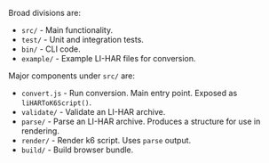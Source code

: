 Broad divisions are:

* `src/` - Main functionality.
* `test/` - Unit and integration tests.
* `bin/` - CLI code.
* `example/` - Example LI-HAR files for conversion.

Major components under `src/` are:

* `convert.js` - Run conversion. Main entry point. Exposed as
  `liHARToK6Script()`.
* `validate/` - Validate an LI-HAR archive.
* `parse/` - Parse an LI-HAR archive. Produces a structure for use in
  rendering.
* `render/` - Render k6 script. Uses `parse` output.
* `build/` - Build browser bundle.
